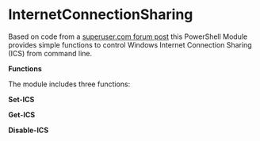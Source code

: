 # InternetConnectionSharing
Based on code from a [superuser.com forum post](https://superuser.com/questions/470319/how-to-enable-internet-connection-sharing-using-command-line/649183) this PowerShell Module provides simple functions to control Windows Internet Connection Sharing (ICS) from command line.

**Functions**

The module includes three functions:

**Set-ICS**

**Get-ICS**

**Disable-ICS**
